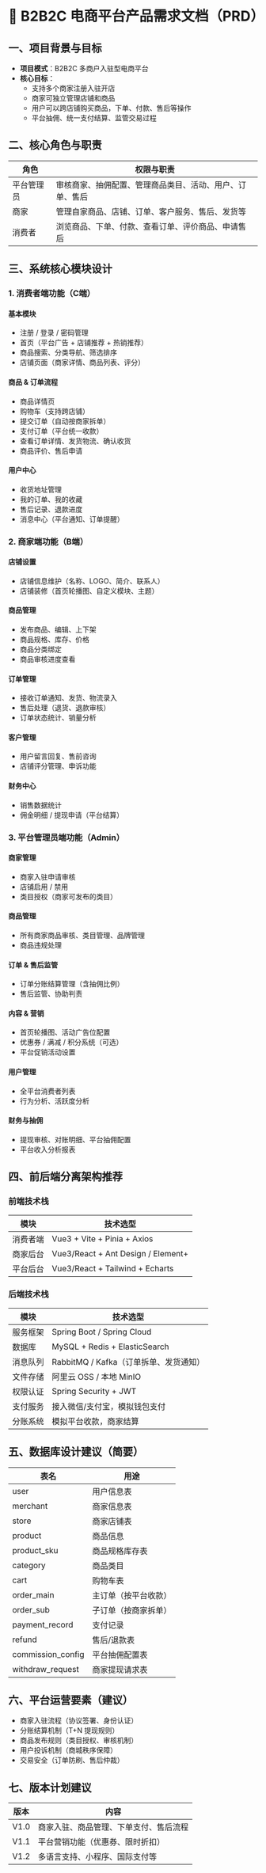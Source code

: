 # 🛒 B2B2C 电商平台产品需求文档（PRD）

## 一、项目背景与目标

- **项目模式**：B2B2C 多商户入驻型电商平台
- **核心目标**：
    - 支持多个商家注册入驻开店
    - 商家可独立管理店铺和商品
    - 用户可以跨店铺购买商品，下单、付款、售后等操作
    - 平台抽佣、统一支付结算、监管交易过程

## 二、核心角色与职责

| 角色     | 权限与职责                                                                 |
|----------|----------------------------------------------------------------------------|
| 平台管理员 | 审核商家、抽佣配置、管理商品类目、活动、用户、订单、售后                 |
| 商家     | 管理自家商品、店铺、订单、客户服务、售后、发货等                           |
| 消费者   | 浏览商品、下单、付款、查看订单、评价商品、申请售后                         |

## 三、系统核心模块设计

### 1. 消费者端功能（C端）

#### 基本模块
- 注册 / 登录 / 密码管理
- 首页（平台广告 + 店铺推荐 + 热销推荐）
- 商品搜索、分类导航、筛选排序
- 店铺页面（商家详情、商品列表、评分）

#### 商品 & 订单流程
- 商品详情页
- 购物车（支持跨店铺）
- 提交订单（自动按商家拆单）
- 支付订单（平台统一收款）
- 查看订单详情、发货物流、确认收货
- 商品评价、售后申请

#### 用户中心
- 收货地址管理
- 我的订单、我的收藏
- 售后记录、退款进度
- 消息中心（平台通知、订单提醒）

### 2. 商家端功能（B端）

#### 店铺设置
- 店铺信息维护（名称、LOGO、简介、联系人）
- 店铺装修（首页轮播图、自定义模块、主题）

#### 商品管理
- 发布商品、编辑、上下架
- 商品规格、库存、价格
- 商品分类绑定
- 商品审核进度查看

#### 订单管理
- 接收订单通知、发货、物流录入
- 售后处理（退货、退款审核）
- 订单状态统计、销量分析

#### 客户管理
- 用户留言回复、售前咨询
- 店铺评分管理、申诉功能

#### 财务中心
- 销售数据统计
- 佣金明细 / 提现申请（平台结算）

### 3. 平台管理员端功能（Admin）

#### 商家管理
- 商家入驻申请审核
- 店铺启用 / 禁用
- 类目授权（商家可发布的类目）

#### 商品管理
- 所有商家商品审核、类目管理、品牌管理
- 商品违规处理

#### 订单 & 售后监管
- 订单分账结算管理（含抽佣比例）
- 售后监管、协助判责

#### 内容 & 营销
- 首页轮播图、活动广告位配置
- 优惠券 / 满减 / 积分系统（可选）
- 平台促销活动设置

#### 用户管理
- 全平台消费者列表
- 行为分析、活跃度分析

#### 财务与抽佣
- 提现审核、对账明细、平台抽佣配置
- 平台收入分析报表

## 四、前后端分离架构推荐

### 前端技术栈

| 模块       | 技术选型                            |
|------------|-------------------------------------|
| 消费者端   | Vue3 + Vite + Pinia + Axios         |
| 商家后台   | Vue3/React + Ant Design / Element+ |
| 平台后台   | Vue3/React + Tailwind + Echarts    |

### 后端技术栈

| 模块         | 技术选型                          |
|--------------|-----------------------------------|
| 服务框架     | Spring Boot / Spring Cloud        |
| 数据库       | MySQL + Redis + ElasticSearch     |
| 消息队列     | RabbitMQ / Kafka（订单拆单、发货通知） |
| 文件存储     | 阿里云 OSS / 本地 MinIO           |
| 权限认证     | Spring Security + JWT             |
| 支付服务     | 接入微信/支付宝，模拟钱包支付     |
| 分账系统     | 模拟平台收款，商家结算           |

## 五、数据库设计建议（简要）

| 表名                    | 用途                    |
|-------------------------|-------------------------|
| user                    | 用户信息表              |
| merchant                | 商家信息表              |
| store                   | 商家店铺表              |
| product                 | 商品信息                |
| product_sku             | 商品规格库存表          |
| category                | 商品类目                |
| cart                    | 购物车表                |
| order_main              | 主订单（按平台收款）    |
| order_sub               | 子订单（按商家拆单）    |
| payment_record          | 支付记录                |
| refund                  | 售后/退款表             |
| commission_config       | 平台抽佣配置表          |
| withdraw_request        | 商家提现请求表          |

## 六、平台运营要素（建议）

- 商家入驻流程（协议签署、身份认证）
- 分账结算机制（T+N 提现规则）
- 商品发布规则（类目授权、审核机制）
- 用户投诉机制（商城秩序保障）
- 交易安全（订单防刷、售后仲裁）

## 七、版本计划建议

| 版本 | 内容                                 |
|------|--------------------------------------|
| V1.0 | 商家入驻、商品管理、下单支付、售后流程 |
| V1.1 | 平台营销功能（优惠券、限时折扣）       |
| V1.2 | 多语言支持、小程序、国际支付等         |
